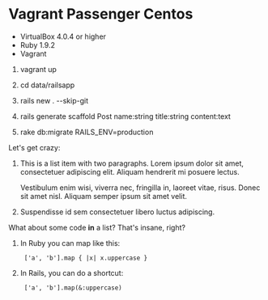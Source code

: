 Vagrant Passenger Centos
========================
*  VirtualBox 4.0.4 or higher
*  Ruby 1.9.2
*  Vagrant

1.  vagrant up

2.  cd data/railsapp

3.  rails new . --skip-git 

4.  rails generate scaffold Post name:string title:string content:text

5.  rake db:migrate RAILS_ENV=production


Let's get crazy:

1.  This is a list item with two paragraphs. Lorem ipsum dolor
    sit amet, consectetuer adipiscing elit. Aliquam hendrerit
    mi posuere lectus.

    Vestibulum enim wisi, viverra nec, fringilla in, laoreet
    vitae, risus. Donec sit amet nisl. Aliquam semper ipsum
    sit amet velit.

2.  Suspendisse id sem consectetuer libero luctus adipiscing.

What about some code **in** a list? That's insane, right?

1. In Ruby you can map like this:

        ['a', 'b'].map { |x| x.uppercase }

2. In Rails, you can do a shortcut:

        ['a', 'b'].map(&:uppercase)

